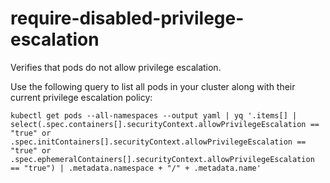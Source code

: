 <!--
SPDX-FileCopyrightText: The vap-collection Authors
SPDX-License-Identifier: Apache-2.0
 -->

# require-disabled-privilege-escalation

Verifies that pods do not allow privilege escalation.

Use the following query to list all pods in your cluster along with their current privilege escalation policy:

```shell
kubectl get pods --all-namespaces --output yaml | yq '.items[] | select(.spec.containers[].securityContext.allowPrivilegeEscalation == "true" or .spec.initContainers[].securityContext.allowPrivilegeEscalation == "true" or .spec.ephemeralContainers[].securityContext.allowPrivilegeEscalation == "true") | .metadata.namespace + "/" + .metadata.name'
```
